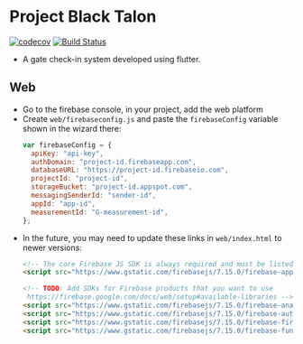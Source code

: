 # Project Black Talon
[![codecov](https://codecov.io/gh/c3n7/Project_Black_Talon/branch/master/graph/badge.svg)](https://codecov.io/gh/c3n7/Project_Black_Talon) [![Build Status](https://travis-ci.com/c3n7/Project_Black_Talon.svg?branch=master)](https://travis-ci.com/c3n7/Project_Black_Talon)

- A gate check-in system developed using flutter.

## Web
- Go to the firebase console, in your project, add the web platform
- Create `web/firebaseconfig.js` and paste the `firebaseConfig` variable shown in the wizard there:
  ```javascript
  var firebaseConfig = {
    apiKey: "api-key",
    authDomain: "project-id.firebaseapp.com",
    databaseURL: "https://project-id.firebaseio.com",
    projectId: "project-id",
    storageBucket: "project-id.appspot.com",
    messagingSenderId: "sender-id",
    appId: "app-id",
    measurementId: "G-measurement-id",
  };
  ```
- In the future, you may need to update these links in `web/index.html` to newer versions:
  ```html
  <!-- The core Firebase JS SDK is always required and must be listed first -->
  <script src="https://www.gstatic.com/firebasejs/7.15.0/firebase-app.js"></script>

  <!-- TODO: Add SDKs for Firebase products that you want to use
   https://firebase.google.com/docs/web/setup#available-libraries -->
  <script src="https://www.gstatic.com/firebasejs/7.15.0/firebase-analytics.js"></script>
  <script src="https://www.gstatic.com/firebasejs/7.15.0/firebase-auth.js"></script>
  <script src="https://www.gstatic.com/firebasejs/7.15.0/firebase-firestore.js"></script>
  <script src="https://www.gstatic.com/firebasejs/7.15.0/firebase-functions.js"></script>
  ```
